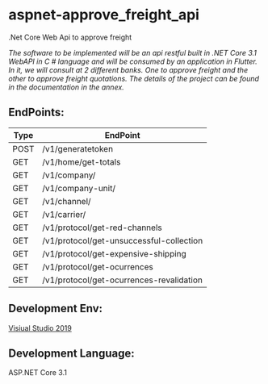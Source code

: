 aspnet-approve_freight_api
================

.Net Core Web Api to approve freight

*The software to be implemented will be an api restful built in .NET Core 3.1 WebAPI in C # language and will be consumed by an application in Flutter. 
In it, we will consult at 2 different banks. One to approve freight and the other to approve freight quotations.
The details of the project can be found in the documentation in the annex.*


EndPoints:
------------

Type  | EndPoint
------------- | -------------
POST          | /v1/generatetoken
GET           | /v1/home/get-totals
GET           | /v1/company/ 
GET           | /v1/company-unit/	
GET           | /v1/channel/
GET           | /v1/carrier/
GET           | /v1/protocol/get-red-channels
GET           | /v1/protocol/get-unsuccessful-collection 
GET           | /v1/protocol/get-expensive-shipping 
GET           | /v1/protocol/get-ocurrences 
GET           | /v1/protocol/get-ocurrences-revalidation  


Development Env:
------------
[Visiual Studio 2019](https://visualstudio.microsoft.com/downloads/)

Development Language:
------------
ASP.NET Core 3.1